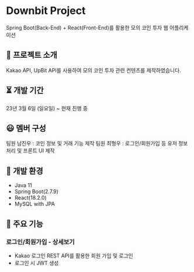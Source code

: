 # Downbit Project
Spring Boot(Back-End) + React(Front-End)를 활용한 모의 코인 투자 웹 어플리케이션

## :floppy_disk: 프로젝트 소개
Kakao API, UpBit API를 사용하여 모의 코인 투자 관련 컨텐츠를 제작하였습니다.

## :hourglass_flowing_sand: 개발 기간
23년 3월 6일 (일요일) ~ 현재 진행 중

## :smiley: 멤버 구성
팀원 남진우 : 코인 정보 및 거래 기능 제작
팀원 최형우 : 로그인/회원가입 등 유저 정보 처리 및 프론트 UI 제작

## :wrench: 개발 환경
- Java 11
- Spring Boot(2.7.9)
- React(18.2.0)
- MySQL with JPA

## :paperclip: 주요 기능
### 로그인/회원가입 - 상세보기
- Kakao 로그인 REST API를 활용한 회원 가입 및 로그인
- 로그인 시 JWT 생성
